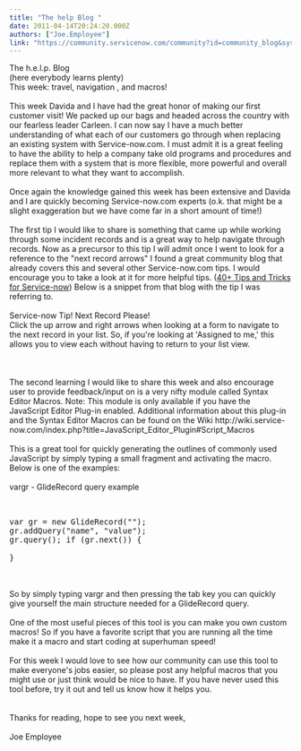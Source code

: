 ```yaml
---
title: "The help Blog "
date: 2011-04-14T20:24:20.000Z
authors: ["Joe.Employee"]
link: "https://community.servicenow.com/community?id=community_blog&sys_id=127d6269dbd0dbc01dcaf3231f96196c"
---
```

<p>The h.e.l.p. Blog<br />(here everybody learns plenty)<br />This week: travel, navigation , and macros!<br /><br />This week Davida and I have had the great honor of making our first customer visit! We packed up our bags and headed across the country with our fearless leader Carleen. I can now say I have a much better understanding of what each of our customers go through when replacing an existing system with Service-now.com. I must admit it is a great feeling to have the ability to help a company take old programs and procedures and replace them with a system that is more flexible, more powerful and overall more relevant to what they want to accomplish. <br /><br />Once again the knowledge gained this week has been extensive and Davida and I are quickly becoming Service-now.com experts (o.k. that might be a slight exaggeration but we have come far in a short amount of time!)<br /><br />The first tip I would like to share is something that came up while working through some incident records and is a great way to help navigate through records. Now as a precursor to this tip I will admit once I went to look for a reference to the "next record arrows" I found a great community blog that already covers this and several other Service-now.com tips. I would encourage you to take a look at it for more helpful tips. (<a title="ervicenow_commentary/blog/2010/11/12/2719" href="/groups/servicenow_commentary/blog/2010/11/12/2719">40+ Tips and Tricks for Service-now</a>) Below is a snippet from that blog with the tip I was referring to. <br /><br />Service-now Tip! Next Record Please!<br />Click the up arrow and right arrows when looking at a form to navigate to the next record in your list. So, if you're looking at 'Assigned to me,' this allows you to view each without having to return to your list view.<br /><br /> <br /><br />The second learning I would like to share this week and also encourage user to provide feedback/input on is a very nifty module called Syntax Editor Macros. Note: This module is only available if you have the JavaScript Editor Plug-in enabled. Additional information about this plug-in and the Syntax Editor Macros can be found on the Wiki http://wiki.service-now.com/index.php?title=JavaScript_Editor_Plugin#Script_Macros<br /><br />This is a great tool for quickly generating the outlines of commonly used JavaScript by simply typing a small fragment and activating the macro. Below is one of the examples:<br /><br />vargr - GlideRecord query example<br /><pre __default_attr="plain" __jive_macro_name="code" class="jive_text_macro jive_macro_code"><br /><br />var gr = new GlideRecord("");<br />gr.addQuery("name", "value");<br />gr.query(); if (gr.next()) {  <br /><br />}<br /></pre><br /><br />So by simply typing vargr and then pressing the tab key you can quickly give yourself the main structure needed for a GlideRecord query. <br /><br />One of the most useful pieces of this tool is you can make you own custom macros! So if you have a favorite script that you are running all the time make it a macro and start coding at superhuman speed!<br /><br />For this week I would love to see how our community can use this tool to make everyone's jobs easier, so please post any helpful macros that you might use or just think would be nice to have. If you have never used this tool before, try it out and tell us know how it helps you.<br /><br /><br />Thanks for reading, hope to see you next week,<br /><br />Joe Employee</p>